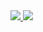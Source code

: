 <a href="https://app.travis-ci.com/waltage/swe1-app">
  <img src="https://app.travis-ci.com/waltage/swe1-app.svg?branch=main" />
</a>

<a href="https://coveralls.io/github/waltage/swe1-app">
  <img src="https://coveralls.io/repos/github/waltage/swe1-app/badge.png?branch=main" />
</a>
